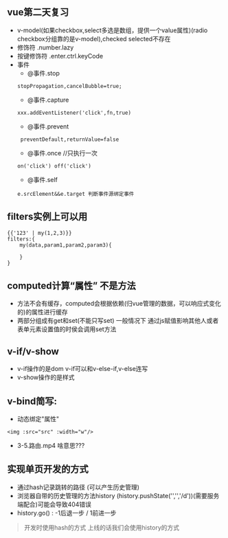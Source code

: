 ## vue第二天复习
- v-model(如果checkbox,select多选是数组，提供一个value属性)(radio checkbox分组靠的是v-model),checked selected不存在
- 修饰符 .number.lazy
- 按键修饰符 .enter.ctrl.keyCode
- 事件
    - @事件.stop
    ```
    stopPropagation,cancelBubble=true;
    ```
    - @事件.capture
    ```
    xxx.addEventListener('click',fn,true)
    ```
    - @事件.prevent
    ```
     preventDefault,returnValue=false
    ```
    - @事件.once    //只执行一次
    ```
    on('click') off('click')
    ```
    - @事件.self
    ```
    e.srcElement&&e.target 判断事件源绑定事件
    ```

## filters实例上可以用
```
{{'123' | my(1,2,3)}}
filters:{
    my(data,param1,param2,param3){

    }
}
```

## computed计算“属性” 不是方法
- 方法不会有缓存，computed会根据依赖(归vue管理的数据，可以响应式变化的)的属性进行缓存
- 两部分组成有get和set(不能只写set) 一般情况下 通过js赋值影响其他人或者表单元素设置值的时侯会调用set方法


## v-if/v-show
- v-if操作的是dom v-if可以和v-else-if,v-else连写
- v-show操作的是样式

## v-bind简写:
- 动态绑定"属性"
```
<img :src="src" :width="w"/>
```

- 3-5.路由.mp4 啥意思???
## 实现单页开发的方式
- 通过hash记录跳转的路径 (可以产生历史管理)
- 浏览器自带的历史管理的方法history (history.pushState('','','/d'))(需要服务端配合)可能会导致404错误
- history.go() : -1后退一步 / 1前进一步

> 开发时使用hash的方式 上线的话我们会使用history的方式